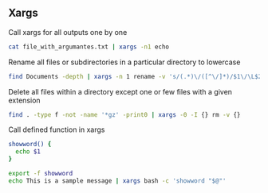 ## Xargs

Call xargs for all outputs one by one
```bash
cat file_with_argumantes.txt | xargs -n1 echo
```

Rename all files or subdirectories in a particular directory to lowercase
```bash
find Documents -depth | xargs -n 1 rename -v 's/(.*)\/([^\/]*)/$1\/\L$2/' {} \;
```

Delete all files within a directory except one or few files with a given extension
```bash
find . -type f -not -name '*gz' -print0 | xargs -0 -I {} rm -v {}
```

Call defined function in xargs
```bash
showword() {
  echo $1
}

export -f showword
echo This is a sample message | xargs bash -c 'showword "$@"'
```
